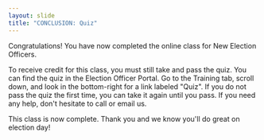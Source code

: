 ```yaml
---
layout: slide
title: "CONCLUSION: Quiz"
---
```


Congratulations! You have now completed the online class for New Election Officers.

To receive credit for this class, you must still take and pass the quiz. You can find the quiz in the Election Officer Portal. Go to the Training tab, scroll down, and look in the bottom-right for a link labeled &quot;Quiz&quot;. If you do not pass the quiz the first time, you can take it again until you pass. If you need any help, don&#39;t hesitate to call or email us.

This class is now complete. Thank you and we know you&#39;ll do great on election day!